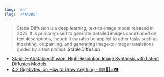 ```yaml
---
lang: 'en'
slug: '/4AA0B5'
---
```


> Stable Diffusion is a deep learning, text-to-image model released in 2022. It is primarily used to generate detailed images conditioned on text descriptions, though it can also be applied to other tasks such as inpainting, outpainting, and generating image-to-image translations guided by a text prompt. [Stable Diffusion](https://en.wikipedia.org/wiki/Stable_Diffusion)

- [Stability-AI/stablediffusion: High-Resolution Image Synthesis with Latent Diffusion Models](https://github.com/Stability-AI/stablediffusion)
- [4.2 Gigabytes, or: How to Draw Anything - ⌨🤷🏻♂📷](https://andys.page/posts/how-to-draw/)
